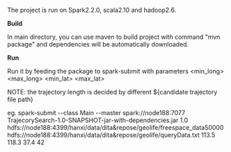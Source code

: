 The project is run on Spark2.2.0, scala2.10 and hadoop2.6.

**Build** 

In main directory, you can use maven to build project with command "mvn package" and dependencies will be automatically downloaded.



**Run**

Run it by feeding the package to spark-submit with parameters <sample rate> <candidate trajectory file path> <query trajectory file path> <min_long> <max_long> <min_lat> <max_lat>

NOTE: the trajectory length is decided by different  ${candidate trajectory file path}

eg. spark-submit --class Main --master spark://node188:7077 TrajecorySearch-1.0-SNAPSHOT-jar-with-dependencies.jar 1.0 hdfs://node188:4399/hanxi/data/dita&repose/geolife/freespace_data50000 hdfs://node188:4399/hanxi/data/dita&repose/geolife/queryData.txt 113.5 118.3 37.4 42
